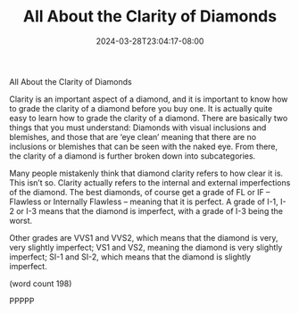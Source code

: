 ﻿---
title: "All About the Clarity of Diamonds"
date: 2024-03-28T23:04:17-08:00
description: "Diamonds Tips for Web Success"
featured_image: "/images/Diamonds.jpg"
tags: ["Diamonds"]
---

All About the Clarity of Diamonds

Clarity is an important aspect of a diamond, 
and it is important to know how to grade the 
clarity of a diamond before you buy one. It is 
actually quite easy to learn how to grade the 
clarity of a diamond. There are basically two 
things that you must understand: Diamonds 
with visual inclusions and blemishes, and 
those that are ‘eye clean’ meaning that there 
are no inclusions or blemishes that can be 
seen with the naked eye. From there, the 
clarity of a diamond is further broken down 
into subcategories. 

Many people mistakenly think that diamond 
clarity refers to how clear it is. This isn’t so. 
Clarity actually refers to the internal and 
external imperfections of the diamond. The 
best diamonds, of course get a grade of FL 
or IF – Flawless or Internally Flawless – 
meaning that it is perfect. A grade of I-1, I-2 
or I-3 means that the diamond is imperfect, 
with a grade of I-3 being the worst.

Other grades are VVS1 and VVS2, which 
means that the diamond is very, very slightly 
imperfect; VS1 and VS2, meaning the 
diamond is very slightly imperfect; SI-1 and 
SI-2, which means that the diamond is 
slightly imperfect.

(word count 198)

PPPPP

